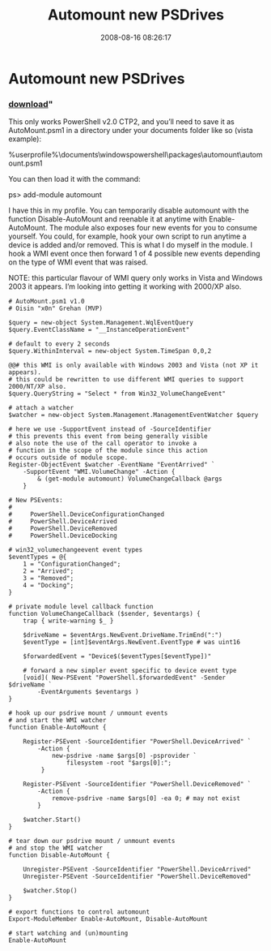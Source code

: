 ﻿---
pid:            525
parent:         0
children:       
poster:         Oisin Grehan
title:          Automount new PSDrives
date:           2008-08-16 08:26:17
format:         posh
---

# Automount new PSDrives

### [download](525.ps1)"

This only works PowerShell v2.0 CTP2, and you’ll need to save it as AutoMount.psm1 in a directory under your documents folder like so (vista example):

%userprofile%\documents\windowspowershell\packages\automount\automount.psm1

You can then load it with the command:

ps> add-module automount

I have this in my profile.  You can temporarily disable automount with the function Disable-AutoMount and reenable it at anytime with Enable-AutoMount. The module also exposes four new events for you to consume yourself. You could, for example, hook your own script to run anytime a device is added and/or removed. This is what I do myself in the module. I hook a WMI event once then forward 1 of 4 possible new events depending on the type of WMI event that was raised. 

NOTE: this particular flavour of WMI query only works in Vista and Windows 2003 it appears. I’m looking into getting it working with 2000/XP also.

```posh
# AutoMount.psm1 v1.0   
# Oisin "x0n" Grehan (MVP)   
  
$query = new-object System.Management.WqlEventQuery   
$query.EventClassName = "__InstanceOperationEvent"  
  
# default to every 2 seconds   
$query.WithinInterval = new-object System.TimeSpan 0,0,2   
  
@@# this WMI is only available with Windows 2003 and Vista (not XP it appears).
# this could be rewritten to use different WMI queries to support 2000/NT/XP also.   
$query.QueryString = "Select * from Win32_VolumeChangeEvent"  
  
# attach a watcher   
$watcher = new-object System.Management.ManagementEventWatcher $query  
  
# here we use -SupportEvent instead of -SourceIdentifier   
# this prevents this event from being generally visible   
# also note the use of the call operator to invoke a    
# function in the scope of the module since this action   
# occurs outside of module scope.   
Register-ObjectEvent $watcher -EventName "EventArrived" `   
    -SupportEvent "WMI.VolumeChange" -Action {   
        & (get-module automount) VolumeChangeCallback @args  
    }   
  
# New PSEvents:   
#   
#     PowerShell.DeviceConfigurationChanged   
#     PowerShell.DeviceArrived   
#     PowerShell.DeviceRemoved   
#     PowerShell.DeviceDocking   
  
# win32_volumechangeevent event types   
$eventTypes = @{   
    1 = "ConfigurationChanged";   
    2 = "Arrived";   
    3 = "Removed";   
    4 = "Docking";   
}   
  
# private module level callback function   
function VolumeChangeCallback ($sender, $eventargs) {   
    trap { write-warning $_ }   
  
    $driveName = $eventArgs.NewEvent.DriveName.TrimEnd(":")   
    $eventType = [int]$eventArgs.NewEvent.EventType # was uint16   
  
    $forwardedEvent = "Device$($eventTypes[$eventType])"  
       
    # forward a new simpler event specific to device event type   
    [void]( New-PSEvent "PowerShell.$forwardedEvent" -Sender $driveName `   
        -EventArguments $eventargs )   
}   
  
# hook up our psdrive mount / unmount events   
# and start the WMI watcher   
function Enable-AutoMount {   
  
    Register-PSEvent -SourceIdentifier "PowerShell.DeviceArrived" `   
        -Action {               
            new-psdrive -name $args[0] -psprovider `   
                filesystem -root "$args[0]:";   
         }   
  
    Register-PSEvent -SourceIdentifier "PowerShell.DeviceRemoved" `   
        -Action {   
            remove-psdrive -name $args[0] -ea 0; # may not exist   
        }   
       
    $watcher.Start()   
}   
  
# tear down our psdrive mount / unmount events   
# and stop the WMI watcher   
function Disable-AutoMount {   
  
    Unregister-PSEvent -SourceIdentifier "PowerShell.DeviceArrived"  
    Unregister-PSEvent -SourceIdentifier "PowerShell.DeviceRemoved"  
       
    $watcher.Stop()   
}   
  
# export functions to control automount   
Export-ModuleMember Enable-AutoMount, Disable-AutoMount   
  
# start watching and (un)mounting   
Enable-AutoMount

```
